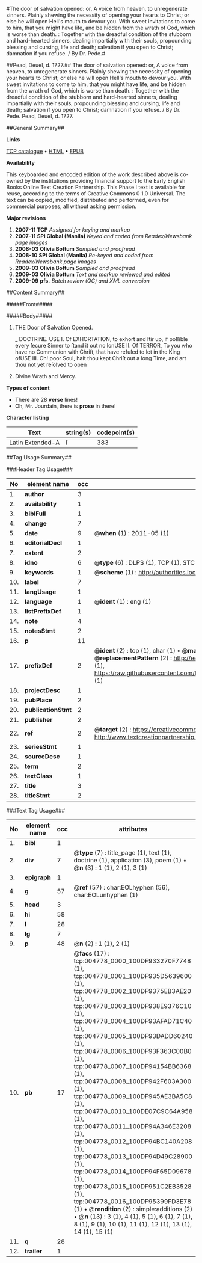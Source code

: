 #The door of salvation opened: or, A voice from heaven, to unregenerate sinners. Plainly shewing the necessity of opening your hearts to Christ; or else he will open Hell's mouth to devour you. With sweet invitations to come to him, that you might have life, and be hidden from the wrath of God, which is worse than death. : Together with the dreadful condition of the stubborn and hard-hearted sinners, dealing impartially with their souls, propounding blessing and cursing, life and death; salvation if you open to Christ; damnation if you refuse. / By Dr. Pede.#

##Pead, Deuel, d. 1727.##
The door of salvation opened: or, A voice from heaven, to unregenerate sinners. Plainly shewing the necessity of opening your hearts to Christ; or else he will open Hell's mouth to devour you. With sweet invitations to come to him, that you might have life, and be hidden from the wrath of God, which is worse than death. : Together with the dreadful condition of the stubborn and hard-hearted sinners, dealing impartially with their souls, propounding blessing and cursing, life and death; salvation if you open to Christ; damnation if you refuse. / By Dr. Pede.
Pead, Deuel, d. 1727.

##General Summary##

**Links**

[TCP catalogue](http://www.ota.ox.ac.uk/tcp/)  • 
[HTML](http://tei.it.ox.ac.uk/tcp/Texts-HTML/free/N03/N03884.html)  • 
[EPUB](http://tei.it.ox.ac.uk/tcp/Texts-EPUB/free/N03/N03884.epub)

**Availability**

This keyboarded and encoded edition of the
	       work described above is co-owned by the institutions
	       providing financial support to the Early English Books
	       Online Text Creation Partnership. This Phase I text is
	       available for reuse, according to the terms of Creative
	       Commons 0 1.0 Universal. The text can be copied,
	       modified, distributed and performed, even for
	       commercial purposes, all without asking permission.

**Major revisions**

1. __2007-11__ __TCP__ *Assigned for keying and markup*
1. __2007-11__ __SPi Global (Manila)__ *Keyed and coded from Readex/Newsbank page images*
1. __2008-03__ __Olivia Bottum__ *Sampled and proofread*
1. __2008-10__ __SPi Global (Manila)__ *Re-keyed and coded from Readex/Newsbank page images*
1. __2009-03__ __Olivia Bottum__ *Sampled and proofread*
1. __2009-03__ __Olivia Bottum__ *Text and markup reviewed and edited*
1. __2009-09__ __pfs.__ *Batch review (QC) and XML conversion*

##Content Summary##

#####Front#####

#####Body#####

1. THE Door of Salvation Opened.

    _ DOCTRINE.
USE I. Of EXHORTATION, to exhort and ſtir up, if poſſible every ſecure Sinner to ſtand it out no lonUSE II. Of TERROR, To you who have no Communion with Chriſt, that have refuſed to let in the King ofUSE III. Oh! poor Soul, haſt thou kept Chriſt out a long Time, and art thou not yet reſolved to open
1. Divine Wrath and Mercy.

**Types of content**

  * There are 28 **verse** lines!
  * Oh, Mr. Jourdain, there is **prose** in there!

**Character listing**


|Text|string(s)|codepoint(s)|
|---|---|---|
|Latin Extended-A|ſ|383|

##Tag Usage Summary##

###Header Tag Usage###

|No|element name|occ|attributes|
|---|---|---|---|
|1.|__author__|3||
|2.|__availability__|1||
|3.|__biblFull__|1||
|4.|__change__|7||
|5.|__date__|9| @__when__ (1) : 2011-05 (1)|
|6.|__editorialDecl__|1||
|7.|__extent__|2||
|8.|__idno__|6| @__type__ (6) : DLPS (1), TCP (1), STC (1), NOTIS (1), IMAGE-SET (1), EVANS-CITATION (1)|
|9.|__keywords__|1| @__scheme__ (1) : http://authorities.loc.gov/ (1)|
|10.|__label__|7||
|11.|__langUsage__|1||
|12.|__language__|1| @__ident__ (1) : eng (1)|
|13.|__listPrefixDef__|1||
|14.|__note__|4||
|15.|__notesStmt__|2||
|16.|__p__|11||
|17.|__prefixDef__|2| @__ident__ (2) : tcp (1), char (1)  •  @__matchPattern__ (2) : ([0-9\-]+):([0-9IVX]+) (1), (.+) (1)  •  @__replacementPattern__ (2) : http://eebo.chadwyck.com/downloadtiff?vid=$1&page=$2 (1), https://raw.githubusercontent.com/textcreationpartnership/Texts/master/tcpchars.xml#$1 (1)|
|18.|__projectDesc__|1||
|19.|__pubPlace__|2||
|20.|__publicationStmt__|2||
|21.|__publisher__|2||
|22.|__ref__|2| @__target__ (2) : https://creativecommons.org/publicdomain/zero/1.0/ (1), http://www.textcreationpartnership.org/docs/. (1)|
|23.|__seriesStmt__|1||
|24.|__sourceDesc__|1||
|25.|__term__|2||
|26.|__textClass__|1||
|27.|__title__|3||
|28.|__titleStmt__|2||


###Text Tag Usage###

|No|element name|occ|attributes|
|---|---|---|---|
|1.|__bibl__|1||
|2.|__div__|7| @__type__ (7) : title_page (1), text (1), doctrine (1), application (3), poem (1)  •  @__n__ (3) : 1 (1), 2 (1), 3 (1)|
|3.|__epigraph__|1||
|4.|__g__|57| @__ref__ (57) : char:EOLhyphen (56), char:EOLunhyphen (1)|
|5.|__head__|3||
|6.|__hi__|58||
|7.|__l__|28||
|8.|__lg__|7||
|9.|__p__|48| @__n__ (2) : 1 (1), 2 (1)|
|10.|__pb__|17| @__facs__ (17) : tcp:004778_0000_100DF933270F7748 (1), tcp:004778_0001_100DF935D5639600 (1), tcp:004778_0002_100DF9375EB3AE20 (1), tcp:004778_0003_100DF938E9376C10 (1), tcp:004778_0004_100DF93AFAD71C40 (1), tcp:004778_0005_100DF93DADD60240 (1), tcp:004778_0006_100DF93F363C00B0 (1), tcp:004778_0007_100DF94154BB6368 (1), tcp:004778_0008_100DF942F603A300 (1), tcp:004778_0009_100DF945AE3BA5C8 (1), tcp:004778_0010_100DE07C9C64A958 (1), tcp:004778_0011_100DF94A346E3208 (1), tcp:004778_0012_100DF94BC140A208 (1), tcp:004778_0013_100DF94D49C28900 (1), tcp:004778_0014_100DF94F65D09678 (1), tcp:004778_0015_100DF951C2EB3528 (1), tcp:004778_0016_100DF95399FD3E78 (1)  •  @__rendition__ (2) : simple:additions (2)  •  @__n__ (13) : 3 (1), 4 (1), 5 (1), 6 (1), 7 (1), 8 (1), 9 (1), 10 (1), 11 (1), 12 (1), 13 (1), 14 (1), 15 (1)|
|11.|__q__|28||
|12.|__trailer__|1||
